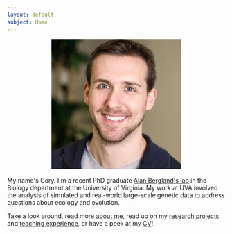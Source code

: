 ```yaml
---
layout: default
subject: Home
---
```


<center><img src="assets/img/headshot.jpg" width="300" height="300"></center>

My name's Cory. I'm a recent PhD graduate [Alan Bergland's lab](http://bergland-lab.org) in the Biology department at the University of Virginia. My work at UVA involved the analysis of simulated and real-world large-scale genetic data to address questions about ecology and evolution.

Take a look around, read more [about me](about_me.html), read up on my [research projects](research.html) and [teaching experience](teaching.html), or have a peek at my [CV](assets/docs/CAWeller_CV.pdf)!
